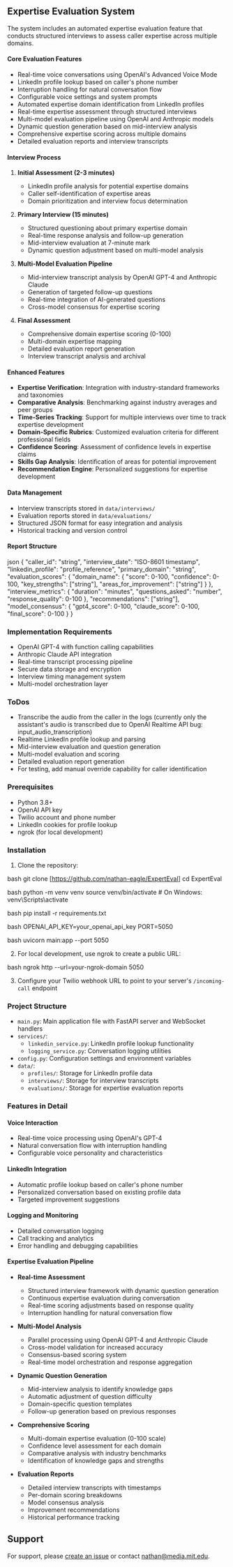 ## Expertise Evaluation System

The system includes an automated expertise evaluation feature that conducts structured interviews to assess caller expertise across multiple domains.

#### Core Evaluation Features
- Real-time voice conversations using OpenAI's Advanced Voice Mode
- LinkedIn profile lookup based on caller's phone number
- Interruption handling for natural conversation flow
- Configurable voice settings and system prompts
- Automated expertise domain identification from LinkedIn profiles
- Real-time expertise assessment through structured interviews
- Multi-model evaluation pipeline using OpenAI and Anthropic models
- Dynamic question generation based on mid-interview analysis
- Comprehensive expertise scoring across multiple domains
- Detailed evaluation reports and interview transcripts


#### Interview Process
1. **Initial Assessment (2-3 minutes)**
   - LinkedIn profile analysis for potential expertise domains
   - Caller self-identification of expertise areas
   - Domain prioritization and interview focus determination

2. **Primary Interview (15 minutes)**
   - Structured questioning about primary expertise domain
   - Real-time response analysis and follow-up generation
   - Mid-interview evaluation at 7-minute mark
   - Dynamic question adjustment based on multi-model analysis

3. **Multi-Model Evaluation Pipeline**
   - Mid-interview transcript analysis by OpenAI GPT-4 and Anthropic Claude
   - Generation of targeted follow-up questions
   - Real-time integration of AI-generated questions
   - Cross-model consensus for expertise scoring

4. **Final Assessment**
   - Comprehensive domain expertise scoring (0-100)
   - Multi-domain expertise mapping
   - Detailed evaluation report generation
   - Interview transcript analysis and archival

#### Enhanced Features
- **Expertise Verification**: Integration with industry-standard frameworks and taxonomies
- **Comparative Analysis**: Benchmarking against industry averages and peer groups
- **Time-Series Tracking**: Support for multiple interviews over time to track expertise development
- **Domain-Specific Rubrics**: Customized evaluation criteria for different professional fields
- **Confidence Scoring**: Assessment of confidence levels in expertise claims
- **Skills Gap Analysis**: Identification of areas for potential improvement
- **Recommendation Engine**: Personalized suggestions for expertise development

#### Data Management
- Interview transcripts stored in `data/interviews/`
- Evaluation reports stored in `data/evaluations/`
- Structured JSON format for easy integration and analysis
- Historical tracking and version control


#### Report Structure
json
{
"caller_id": "string",
"interview_date": "ISO-8601 timestamp",
"linkedin_profile": "profile_reference",
"primary_domain": "string",
"evaluation_scores": {
"domain_name": {
"score": 0-100,
"confidence": 0-100,
"key_strengths": ["string"],
"areas_for_improvement": ["string"]
}
},
"interview_metrics": {
"duration": "minutes",
"questions_asked": "number",
"response_quality": 0-100
},
"recommendations": ["string"],
"model_consensus": {
"gpt4_score": 0-100,
"claude_score": 0-100,
"final_score": 0-100
}
}

### Implementation Requirements
- OpenAI GPT-4 with function calling capabilities
- Anthropic Claude API integration
- Real-time transcript processing pipeline
- Secure data storage and encryption
- Interview timing management system
- Multi-model orchestration layer


### ToDos

- Transcribe the audio from the caller in the logs (currently only the assistant's audio is transcribed due to OpenAI Realtime API bug: input_audio_transcription)
- Realtime LinkedIn profile lookup and parsing
- Mid-interview evaluation and question generation
- Multi-model evaluation and scoring
- Detailed evaluation report generation
- For testing, add manual override capability for caller identification



### Prerequisites

- Python 3.8+
- OpenAI API key
- Twilio account and phone number
- LinkedIn cookies for profile lookup
- ngrok (for local development)

### Installation

1. Clone the repository:

bash
git clone [https://github.com/nathan-eagle/ExpertEval]
cd ExpertEval

bash
python -m venv venv
source venv/bin/activate # On Windows: venv\Scripts\activate

bash
pip install -r requirements.txt

bash
OPENAI_API_KEY=your_openai_api_key
PORT=5050

bash
uvicorn main:app --port 5050


2. For local development, use ngrok to create a public URL:

bash
ngrok http --url=your-ngrok-domain 5050


3. Configure your Twilio webhook URL to point to your server's `/incoming-call` endpoint

### Project Structure

- `main.py`: Main application file with FastAPI server and WebSocket handlers
- `services/`:
  - `linkedin_service.py`: LinkedIn profile lookup functionality
  - `logging_service.py`: Conversation logging utilities
- `config.py`: Configuration settings and environment variables
- `data/`:
  - `profiles/`: Storage for LinkedIn profile data
  - `interviews/`: Storage for interview transcripts
  - `evaluations/`: Storage for expertise evaluation reports

### Features in Detail

#### Voice Interaction
- Real-time voice processing using OpenAI's GPT-4
- Natural conversation flow with interruption handling
- Configurable voice personality and characteristics

#### LinkedIn Integration
- Automatic profile lookup based on caller's phone number
- Personalized conversation based on existing profile data
- Targeted improvement suggestions

#### Logging and Monitoring
- Detailed conversation logging
- Call tracking and analytics
- Error handling and debugging capabilities

#### Expertise Evaluation Pipeline
- **Real-time Assessment**
  - Structured interview framework with dynamic question generation
  - Continuous expertise evaluation during conversation
  - Real-time scoring adjustments based on response quality
  - Interruption handling for natural conversation flow

- **Multi-Model Analysis**
  - Parallel processing using OpenAI GPT-4 and Anthropic Claude
  - Cross-model validation for increased accuracy
  - Consensus-based scoring system
  - Real-time model orchestration and response aggregation

- **Dynamic Question Generation**
  - Mid-interview analysis to identify knowledge gaps
  - Automatic adjustment of question difficulty
  - Domain-specific question templates
  - Follow-up generation based on previous responses

- **Comprehensive Scoring**
  - Multi-domain expertise evaluation (0-100 scale)
  - Confidence level assessment for each domain
  - Comparative analysis with industry benchmarks
  - Identification of knowledge gaps and strengths

- **Evaluation Reports**
  - Detailed interview transcripts with timestamps
  - Per-domain scoring breakdowns
  - Model consensus analysis
  - Improvement recommendations
  - Historical performance tracking


## Support

For support, please [create an issue](repository-issues-url) or contact nathan@media.mit.edu.